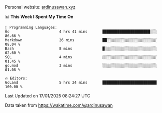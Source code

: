 Personal website: [ardinusawan.xyz](https://ardinusawan.xyz)

<!--START_SECTION:waka-->
📊 **This Week I Spent My Time On** 

```text
💬 Programming Languages: 
Go                       4 hrs 41 mins       ██████████████████████░░░   86.66 % 
Markdown                 26 mins             ██░░░░░░░░░░░░░░░░░░░░░░░   08.04 % 
Bash                     8 mins              █░░░░░░░░░░░░░░░░░░░░░░░░   02.60 % 
SQL                      4 mins              ░░░░░░░░░░░░░░░░░░░░░░░░░   01.45 % 
go.mod                   3 mins              ░░░░░░░░░░░░░░░░░░░░░░░░░   01.08 % 

🔥 Editors: 
GoLand                   5 hrs 24 mins       █████████████████████████   100.00 % 
```


 Last Updated on 17/01/2025 08:24:27 UTC
<!--END_SECTION:waka-->
Data taken from https://wakatime.com/@ardinusawan
